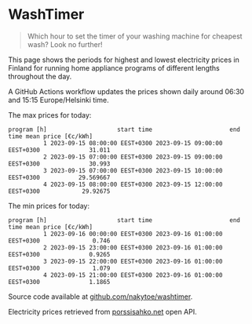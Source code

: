 
# WashTimer

> Which hour to set the timer of your washing machine for cheapest wash? Look no further!

This page shows the periods for highest and lowest electricity prices in Finland 
for running home appliance programs of different lengths throughout the day. 

A GitHub Actions workflow updates the prices shown daily around 06:30 and 15:15 Europe/Helsinki time.

The max prices for today:

	program [h]                    start time                      end time mean price [€c/kWh]
	          1 2023-09-15 08:00:00 EEST+0300 2023-09-15 09:00:00 EEST+0300              31.011
	          2 2023-09-15 07:00:00 EEST+0300 2023-09-15 09:00:00 EEST+0300              30.993
	          3 2023-09-15 07:00:00 EEST+0300 2023-09-15 10:00:00 EEST+0300           29.569667
	          4 2023-09-15 08:00:00 EEST+0300 2023-09-15 12:00:00 EEST+0300            29.92675

The min prices for today:

	program [h]                    start time                      end time mean price [€c/kWh]
	          1 2023-09-16 00:00:00 EEST+0300 2023-09-16 01:00:00 EEST+0300               0.746
	          2 2023-09-15 23:00:00 EEST+0300 2023-09-16 01:00:00 EEST+0300              0.9265
	          3 2023-09-15 22:00:00 EEST+0300 2023-09-16 01:00:00 EEST+0300               1.079
	          4 2023-09-15 21:00:00 EEST+0300 2023-09-16 01:00:00 EEST+0300              1.1865


Source code available at [github.com/nakytoe/washtimer](https://github.com/nakytoe/washtimer).

Electricity prices retrieved from [porssisahko.net](https://porssisahko.net/api) open API.
